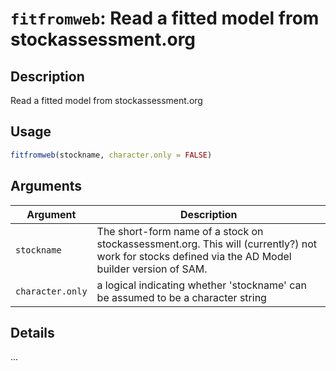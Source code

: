 # `fitfromweb`: Read a fitted model from stockassessment.org

## Description


 Read a fitted model from stockassessment.org


## Usage

```r
fitfromweb(stockname, character.only = FALSE)
```


## Arguments

Argument      |Description
------------- |----------------
```stockname```     |     The short-form name of a stock on stockassessment.org. This will (currently?) not work for stocks defined via the AD Model builder version of SAM.
```character.only```     |     a logical indicating whether 'stockname' can be assumed to be a character string

## Details


 ...


